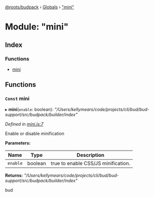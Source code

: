 [@roots/budpack](../README.md) › [Globals](../globals.md) › ["mini"](_mini_.md)

# Module: "mini"

## Index

### Functions

* [mini](_mini_.md#const-mini)

## Functions

### `Const` mini

▸ **mini**(`enable`: boolean): *"/Users/kellymears/code/projects/cli/bud/bud-support/src/budpack/builder/index"*

*Defined in [mini.js:7](https://github.com/roots/bud-support/blob/5f43850/src/budpack/builder/api/mini.js#L7)*

Enable or disable minification

**Parameters:**

Name | Type | Description |
------ | ------ | ------ |
`enable` | boolean | true to enable CSS/JS minification. |

**Returns:** *"/Users/kellymears/code/projects/cli/bud/bud-support/src/budpack/builder/index"*

bud
